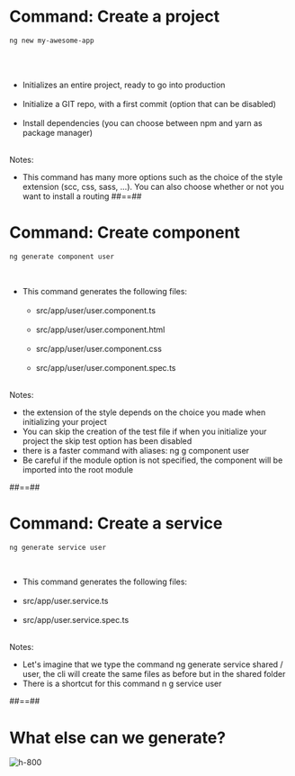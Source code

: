 <!-- .slide: class="with-code inconsolata" -->

# Command: Create a project

```sh
ng new my-awesome-app
```

<!-- .element: class="big-code" -->

<br><br>

-   Initializes an entire project, ready to go into production <br> <br>
-   Initialize a GIT repo, with a first commit (option that can be disabled) <br> <br>
-   Install dependencies (you can choose between npm and yarn as package manager) <br> <br>

Notes:

-   This command has many more options such as the choice of the style extension (scc, css, sass, ...). You can also choose whether or not you want to install a routing
    ##==##

<!-- .slide: class="with-code inconsolata" -->

# Command: Create component

```sh
ng generate component user
```

<!-- .element: class="big-code" -->
<br>

-   This command generates the following files:<br><br>
    -   src/app/user/user.component.ts<br><br>
    -   src/app/user/user.component.html<br><br>
    -   src/app/user/user.component.css<br><br>
    -   src/app/user/user.component.spec.ts<br><br>

Notes:

-   the extension of the style depends on the choice you made when initializing your project
-   You can skip the creation of the test file if when you initialize your project the skip test option has been disabled
-   there is a faster command with aliases: ng g component user
-   Be careful if the module option is not specified, the component will be imported into the root module

##==##

<!-- .slide: class="with-code inconsolata" -->

# Command: Create a service

```sh
ng generate service user
```

<!-- .element: class="big-code" -->

<br>

-   This command generates the following files:<br><br>
-   src/app/user.service.ts<br><br>
-   src/app/user.service.spec.ts<br><br>

Notes:

-   Let's imagine that we type the command ng generate service shared / user, the cli will create the same files as before but in the shared folder
-   There is a shortcut for this command n g service user

##==##

<!-- .slide: class="full-center"  -->

# What else can we generate?

![h-800](assets/images/school/cli/generate_helper.png)
